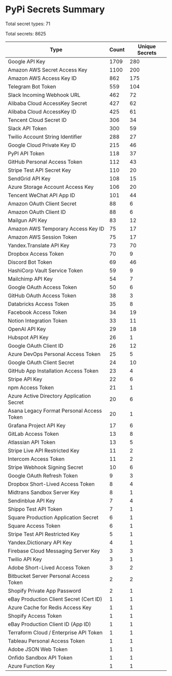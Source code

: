 # PyPi Secrets Summary

Total secret types: 71

Total secrets: 8625

| Type | Count | Unique Secrets |
|------|-------|----------------|
| Google API Key | 1709 | 280 |
| Amazon AWS Secret Access Key | 1100 | 200 |
| Amazon AWS Access Key ID | 862 | 175 |
| Telegram Bot Token | 559 | 104 |
| Slack Incoming Webhook URL | 462 | 72 |
| Alibaba Cloud AccessKey Secret | 427 | 62 |
| Alibaba Cloud AccessKey ID | 425 | 61 |
| Tencent Cloud Secret ID | 306 | 34 |
| Slack API Token | 300 | 59 |
| Twilio Account String Identifier | 288 | 27 |
| Google Cloud Private Key ID | 215 | 46 |
| PyPI API Token | 118 | 37 |
| GitHub Personal Access Token | 112 | 43 |
| Stripe Test API Secret Key | 110 | 20 |
| SendGrid API Key | 108 | 15 |
| Azure Storage Account Access Key | 106 | 20 |
| Tencent WeChat API App ID | 101 | 44 |
| Amazon OAuth Client Secret | 88 | 6 |
| Amazon OAuth Client ID | 88 | 6 |
| Mailgun API Key | 83 | 12 |
| Amazon AWS Temporary Access Key ID | 75 | 17 |
| Amazon AWS Session Token | 75 | 17 |
| Yandex.Translate API Key | 73 | 70 |
| Dropbox Access Token | 70 | 9 |
| Discord Bot Token | 69 | 46 |
| HashiCorp Vault Service Token | 59 | 9 |
| Mailchimp API Key | 54 | 7 |
| Google OAuth Access Token | 50 | 6 |
| GitHub OAuth Access Token | 38 | 3 |
| Databricks Access Token | 35 | 8 |
| Facebook Access Token | 34 | 19 |
| Notion Integration Token | 33 | 11 |
| OpenAI API Key | 29 | 18 |
| Hubspot API Key | 26 | 1 |
| Google OAuth Client ID | 26 | 12 |
| Azure DevOps Personal Access Token | 25 | 5 |
| Google OAuth Client Secret | 24 | 10 |
| GitHub App Installation Access Token | 23 | 4 |
| Stripe API Key | 22 | 6 |
| npm Access Token | 21 | 1 |
| Azure Active Directory Application Secret | 20 | 6 |
| Asana Legacy Format Personal Access Token | 20 | 1 |
| Grafana Project API Key | 17 | 6 |
| GitLab Access Token | 13 | 8 |
| Atlassian API Token | 13 | 5 |
| Stripe Live API Restricted Key | 11 | 2 |
| Intercom Access Token | 11 | 2 |
| Stripe Webhook Signing Secret | 10 | 6 |
| Google OAuth Refresh Token | 9 | 3 |
| Dropbox Short-Lived Access Token | 8 | 4 |
| Midtrans Sandbox Server Key | 8 | 1 |
| Sendinblue API Key | 7 | 4 |
| Shippo Test API Token | 7 | 1 |
| Square Production Application Secret | 6 | 1 |
| Square Access Token | 6 | 1 |
| Stripe Test API Restricted Key | 5 | 1 |
| Yandex.Dictionary API Key | 4 | 1 |
| Firebase Cloud Messaging Server Key | 3 | 3 |
| Twilio API Key | 3 | 1 |
| Adobe Short-Lived Access Token | 3 | 2 |
| Bitbucket Server Personal Access Token | 2 | 2 |
| Shopify Private App Password | 2 | 1 |
| eBay Production Client Secret (Cert ID) | 1 | 1 |
| Azure Cache for Redis Access Key | 1 | 1 |
| Shopify Access Token | 1 | 1 |
| eBay Production Client ID (App ID) | 1 | 1 |
| Terraform Cloud / Enterprise API Token | 1 | 1 |
| Tableau Personal Access Token | 1 | 1 |
| Adobe JSON Web Token | 1 | 1 |
| Onfido Sandbox API Token | 1 | 1 |
| Azure Function Key | 1 | 1 |
